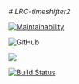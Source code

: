 _# LRC-timeshifter2_

[![Maintainability](https://api.codeclimate.com/v1/badges/6c293f2c177f5bbf24d8/maintainability)](https://codeclimate.com/github/bo712/LRC-timeshifter2/maintainability)

![GitHub](https://img.shields.io/github/license/mashape/apistatus.svg?style=popout)

[![](https://jitpack.io/v/bo712/LRC-timeshifter2.svg)](https://jitpack.io/#bo712/LRC-timeshifter2)

[![Build Status](https://travis-ci.com/bo712/LRC-timeshifter2.svg?branch=1.0.1)](https://travis-ci.com/bo712/LRC-timeshifter2)
